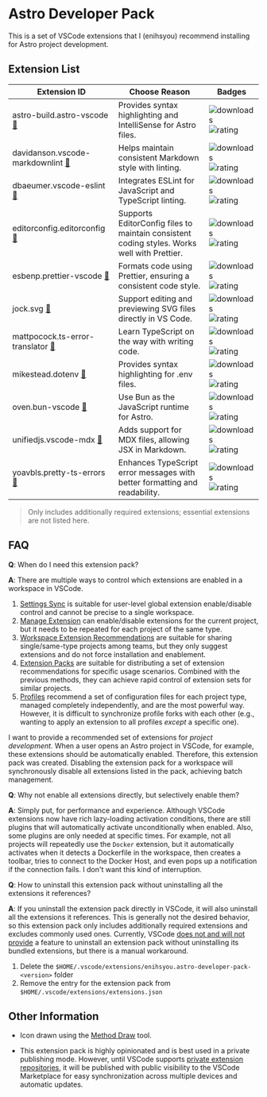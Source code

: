 # Astro Developer Pack

This is a set of VSCode extensions that I (enihsyou) recommend installing for Astro project development.

## Extension List

<!-- EXTENSIONS_TABLE_START -->
| Extension ID                                                                                                            | Choose Reason                                                                               | Badges                                                                                                                                                                                 |
| ----------------------------------------------------------------------------------------------------------------------- | ------------------------------------------------------------------------------------------- | -------------------------------------------------------------------------------------------------------------------------------------------------------------------------------------- |
| astro-build.astro-vscode [🔗](https://marketplace.visualstudio.com/items?itemName=astro-build.astro-vscode)             | Provides syntax highlighting and IntelliSense for Astro files.                              | ![downloads](https://img.shields.io/vscode-marketplace/d/astro-build.astro-vscode.svg) ![rating](https://img.shields.io/vscode-marketplace/r/astro-build.astro-vscode.svg)             |
| davidanson.vscode-markdownlint [🔗](https://marketplace.visualstudio.com/items?itemName=davidanson.vscode-markdownlint) | Helps maintain consistent Markdown style with linting.                                      | ![downloads](https://img.shields.io/vscode-marketplace/d/davidanson.vscode-markdownlint.svg) ![rating](https://img.shields.io/vscode-marketplace/r/davidanson.vscode-markdownlint.svg) |
| dbaeumer.vscode-eslint [🔗](https://marketplace.visualstudio.com/items?itemName=dbaeumer.vscode-eslint)                 | Integrates ESLint for JavaScript and TypeScript linting.                                    | ![downloads](https://img.shields.io/vscode-marketplace/d/dbaeumer.vscode-eslint.svg) ![rating](https://img.shields.io/vscode-marketplace/r/dbaeumer.vscode-eslint.svg)                 |
| editorconfig.editorconfig [🔗](https://marketplace.visualstudio.com/items?itemName=editorconfig.editorconfig)           | Supports EditorConfig files to maintain consistent coding styles. Works well with Prettier. | ![downloads](https://img.shields.io/vscode-marketplace/d/editorconfig.editorconfig.svg) ![rating](https://img.shields.io/vscode-marketplace/r/editorconfig.editorconfig.svg)           |
| esbenp.prettier-vscode [🔗](https://marketplace.visualstudio.com/items?itemName=esbenp.prettier-vscode)                 | Formats code using Prettier, ensuring a consistent code style.                              | ![downloads](https://img.shields.io/vscode-marketplace/d/esbenp.prettier-vscode.svg) ![rating](https://img.shields.io/vscode-marketplace/r/esbenp.prettier-vscode.svg)                 |
| jock.svg [🔗](https://marketplace.visualstudio.com/items?itemName=jock.svg)                                             | Support editing and previewing SVG files directly in VS Code.                               | ![downloads](https://img.shields.io/vscode-marketplace/d/jock.svg.svg) ![rating](https://img.shields.io/vscode-marketplace/r/jock.svg.svg)                                             |
| mattpocock.ts-error-translator [🔗](https://marketplace.visualstudio.com/items?itemName=mattpocock.ts-error-translator) | Learn TypeScript on the way with writing code.                                              | ![downloads](https://img.shields.io/vscode-marketplace/d/mattpocock.ts-error-translator.svg) ![rating](https://img.shields.io/vscode-marketplace/r/mattpocock.ts-error-translator.svg) |
| mikestead.dotenv [🔗](https://marketplace.visualstudio.com/items?itemName=mikestead.dotenv)                             | Provides syntax highlighting for .env files.                                                | ![downloads](https://img.shields.io/vscode-marketplace/d/mikestead.dotenv.svg) ![rating](https://img.shields.io/vscode-marketplace/r/mikestead.dotenv.svg)                             |
| oven.bun-vscode [🔗](https://marketplace.visualstudio.com/items?itemName=oven.bun-vscode)                               | Use Bun as the JavaScript runtime for Astro.                                                | ![downloads](https://img.shields.io/vscode-marketplace/d/oven.bun-vscode.svg) ![rating](https://img.shields.io/vscode-marketplace/r/oven.bun-vscode.svg)                               |
| unifiedjs.vscode-mdx [🔗](https://marketplace.visualstudio.com/items?itemName=unifiedjs.vscode-mdx)                     | Adds support for MDX files, allowing JSX in Markdown.                                       | ![downloads](https://img.shields.io/vscode-marketplace/d/unifiedjs.vscode-mdx.svg) ![rating](https://img.shields.io/vscode-marketplace/r/unifiedjs.vscode-mdx.svg)                     |
| yoavbls.pretty-ts-errors [🔗](https://marketplace.visualstudio.com/items?itemName=yoavbls.pretty-ts-errors)             | Enhances TypeScript error messages with better formatting and readability.                  | ![downloads](https://img.shields.io/vscode-marketplace/d/yoavbls.pretty-ts-errors.svg) ![rating](https://img.shields.io/vscode-marketplace/r/yoavbls.pretty-ts-errors.svg)             |
<!-- EXTENSIONS_TABLE_END -->

> Only includes additionally required extensions; essential extensions are not listed here.

## FAQ

**Q**: When do I need this extension pack?

**A**: There are multiple ways to control which extensions are enabled in a workspace in VSCode.

1. [Settings Sync](https://code.visualstudio.com/docs/configure/settings-sync) is suitable for user-level global extension enable/disable control and cannot be precise to a single workspace.
2. [Manage Extension](https://code.visualstudio.com/docs/configure/extensions/extension-marketplace#_disable-an-extension) can enable/disable extensions for the current project, but it needs to be repeated for each project of the same type.
3. [Workspace Extension Recommendations](https://code.visualstudio.com/docs/editor/extension-marketplace#_workspace-recommended-extensions) are suitable for sharing single/same-type projects among teams, but they only suggest extensions and do not force installation and enablement.
4. [Extension Packs](https://code.visualstudio.com/api/references/extension-manifest#extension-packs) are suitable for distributing a set of extension recommendations for specific usage scenarios. Combined with the previous methods, they can achieve rapid control of extension sets for similar projects.
5. [Profiles](https://code.visualstudio.com/docs/configure/profiles) recommend a set of configuration files for each project type, managed completely independently, and are the most powerful way. However, it is difficult to synchronize profile forks with each other (e.g., wanting to apply an extension to all profiles *except* a specific one).

I want to provide a recommended set of extensions for *project development*. When a user opens an Astro project in VSCode, for example, these extensions should be automatically enabled.
Therefore, this extension pack was created. Disabling the extension pack for a workspace will synchronously disable all extensions listed in the pack, achieving batch management.

**Q**: Why not enable all extensions directly, but selectively enable them?

**A**: Simply put, for performance and experience. Although VSCode extensions now have rich lazy-loading activation conditions, there are still plugins that will automatically activate unconditionally when enabled. Also, some plugins are only needed at specific times. For example, not all projects will repeatedly use the `Docker` extension, but it automatically activates when it detects a Dockerfile in the workspace, then creates a toolbar, tries to connect to the Docker Host, and even pops up a notification if the connection fails. I don't want this kind of interruption.

**Q**: How to uninstall this extension pack without uninstalling all the extensions it references?

**A**: If you uninstall the extension pack directly in VSCode, it will also uninstall all the extensions it references. This is generally not the desired behavior, so this extension pack only includes additionally required extensions and excludes commonly used ones.
Currently, VSCode [does not and will not provide](https://github.com/microsoft/vscode/issues/169109) a feature to uninstall an extension pack without uninstalling its bundled extensions, but there is a manual workaround.

1. Delete the `$HOME/.vscode/extensions/enihsyou.astro-developer-pack-<version>` folder
2. Remove the entry for the extension pack from `$HOME/.vscode/extensions/extensions.json`

## Other Information

- Icon drawn using the [Method Draw](https://github.com/methodofaction/Method-Draw) tool.

- This extension pack is highly opinionated and is best used in a private publishing mode.
However, until VSCode supports [private extension repositories](https://github.com/microsoft/vscode/issues/21839), it will be published with public visibility to the VSCode Marketplace for easy synchronization across multiple devices and automatic updates.
